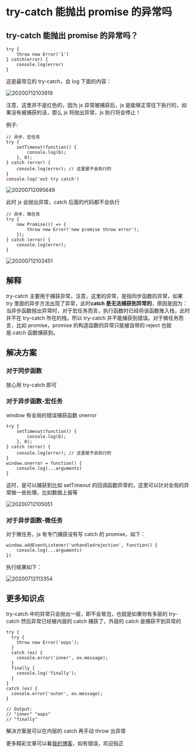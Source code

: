 # try-catch 能抛出 promise 的异常吗

## try-catch 能抛出 promise 的异常吗？

```
try {
	throw new Error('1')
} catch(error) {
	console.log(error)
}
```

这是最常见的 try-catch，会 log 下面的内容：

![20200712103919](http://qiniu.luotuxiu.cn/img/20200712103919.png)

注意，这里并不是红色的，因为 js 异常被捕获后，js 是能够正常往下执行的，如果没有被捕获的话，那么 js 将抛出异常，js 执行将会停止！

例子:

```
// 异步，宏任务
try {
	setTimeout(function() {
		console.log(b);
	}, 0);
} catch (error) {
	console.log(error); // 这里是不会执行的
}
console.log('out try catch')
```

![20200712095649](http://qiniu.luotuxiu.cn/img/20200712095649.png)

此时 js 会抛出异常，catch 后面的代码都不会执行

```
// 异步，微任务
try {
	new Promise(() => {
		throw new Error('new promise throw error');
	});
} catch (error) {
	console.log(error);
}
```

![20200712103451](http://qiniu.luotuxiu.cn/img/20200712103451.png)

## 解释

try-catch 主要用于捕获异常，注意，这里的异常，是指同步函数的异常，如果 try 里面的异步方法出现了异常，此时**catch 是无法捕获到异常的**，原因是因为：当异步函数抛出异常时，对于宏任务而言，执行函数时已经将该函数推入栈，此时并不在 try-catch 所在的栈，所以 try-catch 并不能捕获到错误。对于微任务而言，比如 promise，promise 的构造函数的异常只能被自带的 reject 也就是.catch 函数捕获到。

## 解决方案

### 对于同步函数

放心用 try-catch 即可

### 对于异步函数-宏任务

window 有全局的错误捕获函数 onerror

```
try {
	setTimeout(function() {
		console.log(b);
	}, 0);
} catch (error) {
	console.log(error); // 这里是不会执行的
}
window.onerror = function() {
	console.log(...arguments)
}
```

这时，是可以捕获到比如 setTimeout 的回调函数异常的，这里可以针对全局的异常做一些处理，比如数据上报等

![20200712105051](http://qiniu.luotuxiu.cn/img/20200712105051.png)

### 对于异步函数-微任务

对于微任务，js 有专门捕获没有写 catch 的 promise，如下：

```
window.addEventListener('unhandledrejection', function() {
	console.log(...arguments)
})
```

执行结果如下：

![20200712113354](http://qiniu.luotuxiu.cn/img/20200712113354.png)

## 更多知识点

try-catch 中的异常只会抛出一层，即不会冒泡，也就是如果你有多层的 try-catch 然后异常已经被内层的 catch 捕获了，外层的 catch 是捕获不到异常的

```
try {
  try {
    throw new Error('oops');
  }
  catch (ex) {
    console.error('inner', ex.message);
  }
  finally {
    console.log('finally');
  }
}
catch (ex) {
  console.error('outer', ex.message);
}

// Output:
// "inner" "oops"
// "finally"
```

解决方案是可以在内层的 catch 再手动 throw 出异常

更多精彩文章可以看[我的博客](https://www.luotuxiu.cn/)，如有错误，欢迎指正
